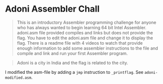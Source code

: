 # Adoni Assembler Chall 

> This is an introductory Assembler programming challenge for anyone who has always wanted to begin learning 64 bit Intel Assembler. adoni.asm file provided compiles and links but does not provide the flag. You have to edit the adoni.asm file and change it to display the flag. There is a readme file with 4 videos to watch that provide enough information to add some assembler instructions to the file and compile and link and run your first Assembler program.

> Adoni is a city in India and the flag is related to the city.


I modified the asm-file by adding a `jmp` instruction to `_printflag`. See `adoni-modified.asm`.

